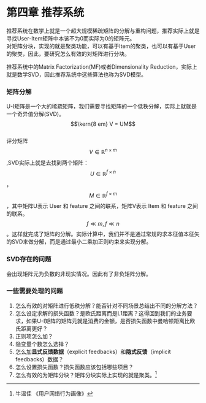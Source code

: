 # 第四章 推荐系统

推荐系统在数学上就是一个超大规模稀疏矩阵的分解与重构问题，推荐实际上就是寻找User-Item矩阵中本该不为0而实际为0的矩阵元。  
对矩阵分块，实现的就是聚类功能，可以有基于Item的聚类，也可以有基于User的聚类，因此，要研究怎么有效的对矩阵进行分块。

推荐系统中的Matrix Factorization\(MF\)或者Dimensionality Reduction，实际上就是数学SVD，因此推荐系统中这些算法也称为SVD模型。

### 矩阵分解

U-I矩阵是一个大的稀疏矩阵，我们需要寻找矩阵的一个低秩分解，实际上就就是一个奇异值分解\(SVD\)。  
$$\kern{8 em} V = UM$$  
评分矩阵$$V \in \mathbb{R}^{n \times m}$$,SVD实际上就是去找到两个矩阵：$$U \in \mathbb{R}^{f \times n}$$，$$M \in \mathbb{R}^{f \times m}$$，其中矩阵U表示 User 和 feature 之间的联系，矩阵V表示 Item 和 feature 之间的联系。$$f \ll m, f \ll n$$。这样就完成了矩阵的分解。实际计算中，我们并不是通过常规的求本征值本征矢的SVD来做分解，而是通过最小二乘加正则约束来实现分解。

### SVD存在的问题

会出现矩阵元为负数的非现实情况。因此有了非负矩阵分解。

### 一些需要处理的问题

1. 怎么有效的对矩阵进行低秩分解？能否针对不同场景总结出不同的分解方法？
2. 怎么设定求解的损失函数？是欧氏距离而是L1距离？这得回到我们的业务要求，如果U-I矩阵的矩阵元就是消费的金额，是否损失函数中曼哈顿距离比欧氏距离更好？  
3. 正则项怎么加？
4. 隐变量个数怎么选择？
5. 怎么加**显式反馈数据**（explicit feedbacks）和**隐式反馈**（implicit feedbacks）数据？
6. 怎么设置损失函数？损失函数应该包括哪些项目？
7. 怎么有效的为矩阵分块？矩阵分块实际上实现的就是聚类。[^1]





[^1]: 牛温佳 《用户网络行为画像》

